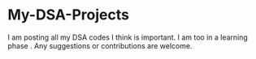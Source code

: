 # My-DSA-Projects
I am posting all my DSA codes I think is important.
I am too in a learning phase .
Any suggestions or contributions are welcome.
